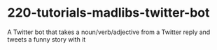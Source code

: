 # 220-tutorials-madlibs-twitter-bot
A Twitter bot that takes a noun/verb/adjective from a Twitter reply and tweets a funny story with it
